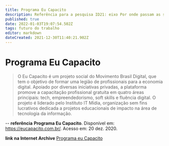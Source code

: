 ```yaml
---
title: Programa Eu Capacito
description: Referência para a pesquisa ID21: eixo Por onde passam as soluções.
published: true
date: 2022-01-03T19:07:54.502Z
tags: futuro do trabalho
editor: markdown
dateCreated: 2021-12-30T11:40:21.902Z
---
```


# Programa Eu Capacito 

> O Eu Capacito é um projeto social do Movimento Brasil Digital, que tem o objetivo de formar uma legião de profissionais para a economia digital. Apoiado por diversas iniciativas privadas, a plataforma promove a capacitação profissional gratuita em quatro áreas principais: tech, empreendedorismo, soft skills e fluência digital. O projeto é liderado pelo Instituto IT Mídia, organização sem fins lucrativos dedicada a projetos educacionais de impacto na área de tecnologia da informação. 

-- 
**referência** 
**Programa Eu Capacito**. Disponível em: https://eucapacito.com.br/. Acesso em: 20 dez. 2020.

**link na Internet Archive**
[Programa eu Capacito](https://web.archive.org/web/20211122081455/https://eucapacito.com.br/)